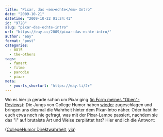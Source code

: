 ```yaml
---
title: "Pixar, das <em>echte</em> Intro"
date: "2009-10-21"
datetime: "2009-10-22 01:24:41"
id: "9728"
slug: "pixar-das-echte-intro"
url: "https://eay.cc/2009/pixar-das-echte-intro/"
author: "eay"
format: "post"
categories:
  - 0815
  - the-others
tags:
  - fanart
  - filme
  - parodie
  - pixar
meta:
  - yourls_shorturl: "https://eay.li/2r"
---
```


Wo es hier ja gerade schon um Pixar ging ([in Form meines "Oben"-Reviews](//eay.cc/2009/review-rundumschlag-4/)): Die Jungs von College Humor haben [wieder](//eay.cc/2009/we-didnt-start-the-flame-war/) zugeschlagen und bringen uns diesmal die Wahrheit hinter dem Pixar-Intro näher. Oder habt ihr euch etwa noch nie gefragt, was mit der Pixar-Lampe passiert, nachdem sie das "i" auf brutalste Art und Weise zerplättet hat? Hier endlich die Antwort:

 ([CollegeHumor Direktwahrheit](http://www.collegehumor.com/video:1921845), [via](http://www.spreeblick.com/2009/10/19/das-intro-mit-der-pixar-lampe-alternative-version/))
